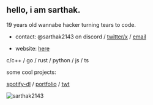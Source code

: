 ## hello, i am sarthak.

19 years old wannabe hacker turning tears to code.

- contact: @sarthak2143 on discord / [twitter/x](https://x.com/sarthak2143) / [email](mailto:sarthaktomar2143@gmail.com)

- website: [here](https://portfolio-sarthak2143s-projects.vercel.app/)

c/c++ / go / rust / python / js / ts

some cool projects:

[spotify-dl](https://github.com/Sarthak2143/spotify-dl) / [portfolio](https://github.com/Sarthak2143/portfolio) / [twt](https://github.com/Sarthak2143/twt)

![sarthak2143](https://count.getloli.com/@Sarthak2143?name=Sarthak2143&theme=booru-qualityhentais&padding=7&offset=0&align=top&scale=1&pixelated=1&darkmode=auto)
